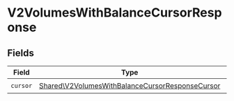 # V2VolumesWithBalanceCursorResponse


## Fields

| Field                                                                                                              | Type                                                                                                               | Required                                                                                                           | Description                                                                                                        |
| ------------------------------------------------------------------------------------------------------------------ | ------------------------------------------------------------------------------------------------------------------ | ------------------------------------------------------------------------------------------------------------------ | ------------------------------------------------------------------------------------------------------------------ |
| `cursor`                                                                                                           | [Shared\V2VolumesWithBalanceCursorResponseCursor](../../Models/Shared/V2VolumesWithBalanceCursorResponseCursor.md) | :heavy_check_mark:                                                                                                 | N/A                                                                                                                |